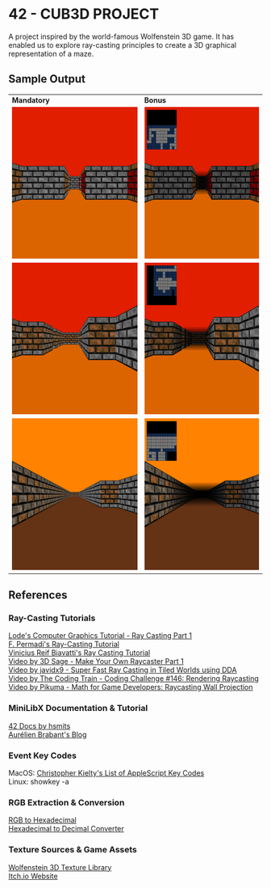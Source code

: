 # 42 - CUB3D PROJECT
A project inspired by the world-famous Wolfenstein 3D game. It has enabled us to explore ray-casting principles
to create a 3D graphical representation of a maze.


## Sample Output
<div align="center">
  
 <table>
  <tr>
    <td><b>Mandatory</b></td>
    <td><b>Bonus</b></td>
  </tr>
  <tr>
    <td><img src="examples/img1-mandatory.png" width=600 height=300></td>
    <td><img src="examples/img1-bonus.png" width=600 height=300></td>
  </tr>
  <tr>
    <td><img src="examples/img2-mandatory.png" width=600 height=300></td>
    <td><img src="examples/img2-bonus.png" width=600 height=300></td>
  </tr>
  <tr>
    <td><img src="examples/img3-mandatory.png" width=600 height=300></td>
    <td><img src="examples/img3-bonus.png" width=600 height=300></td>
  </tr>
 </table>
  
</div>

## References
### Ray-Casting Tutorials
[Lode's Computer Graphics Tutorial - Ray Casting Part 1](https://lodev.org/cgtutor/raycasting.html) \
[F. Permadi's Ray-Casting Tutorial](https://permadi.com/1996/05/ray-casting-tutorial-table-of-contents/) \
[Vinicius Reif Biavatti's Ray Casting Tutorial](https://github.com/vinibiavatti1/RayCastingTutorial/wiki) \
[Video by 3D Sage - Make Your Own Raycaster Part 1](https://www.youtube.com/watch?v=gYRrGTC7GtA) \
[Video by javidx9 - Super Fast Ray Casting in Tiled Worlds using DDA](https://www.youtube.com/watch?v=NbSee-XM7WA) \
[Video by The Coding Train - Coding Challenge #146: Rendering Raycasting](https://www.youtube.com/watch?v=vYgIKn7iDH8) \
[Video by Pikuma - Math for Game Developers: Raycasting Wall Projection](https://www.youtube.com/watch?v=KjIyzJxlhzE)

### MiniLibX Documentation & Tutorial
[42 Docs by hsmits](https://harm-smits.github.io/42docs/) \
[Aurélien Brabant's Blog](https://aurelienbrabant.fr/blog)

### Event Key Codes
MacOS: [Christopher Kielty's List of AppleScript Key Codes](https://eastmanreference.com/complete-list-of-applescript-key-codes) \
Linux: showkey -a

### RGB Extraction & Conversion
[RGB to Hexadecimal](https://www.developintelligence.com/blog/2017/02/rgb-to-hex-understanding-the-major-web-color-codes/) \
[Hexadecimal to Decimal Converter](https://www.rapidtables.com/convert/number/hex-to-decimal.html)

### Texture Sources & Game Assets
[Wolfenstein 3D Texture Library](http://www.areyep.com/RIPandMCS-TextureLibrary.html) \
[Itch.io Website](https://itch.io/)
